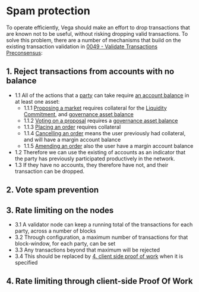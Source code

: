 # Spam protection
To operate efficiently, Vega should make an effort to drop transactions that are known not to be useful, without risking dropping valid transactions. To solve this problem, there are a number of mechanisms that build on the existing transaction validation in [0049 - Validate Transactions Preconsensus](./0049-validate-transaction-preconsensus.md):

## 1. Reject transactions from accounts with no balance
- 1.1 All of the actions that a [party](./0017-party.md) can take require [an account balance](./0013-accounts.md) in at least one asset:
  - 1.1.1 [Proposing a market](./0028-governance.md) requires collateral for the [Liquidity Commitment](./0044-lp-mechanics.md#orders-buy-shapesell-shape), and [governance asset balance](./0028-governance.md)
  - 1.1.2 [Voting on a proposal](./0028-governance.md) requires a [governance asset balance](./0028-governance.md)
  - 1.1.3 [Placing an order](./0011-check-order-allocate-margin.md#outline) requires collateral
  - 1.1.4 [Cancelling an order](./0033-cancel-orders.md) means the user previously had collateral, and will have a margin account balance
  - 1.1.5 [Amending an order](./0033-cancel-orders.md) also the user have a margin account balance
- 1.2 Therefore we can use the existing of accounts as an indicator that the party has previously participated productively in the network. 
- 1.3 If they have no accounts, they therefore have not, and their transaction can be dropped.

## 2. Vote spam prevention

## 3. Rate limiting on the nodes
- 3.1 A validator node can keep a running total of the transactions for each party, across a number of blocks
- 3.2 Through configuration, a maximum number of transactions for that block-window, for each party, can be set
- 3.3 Any transactions beyond that maximum will be rejected
- 3.4 This should be replaced by [4. client side proof of work](#4.-rate-limiting-through-client-side-proof-of-work) when it is specified

## 4. Rate limiting through client-side Proof Of Work


